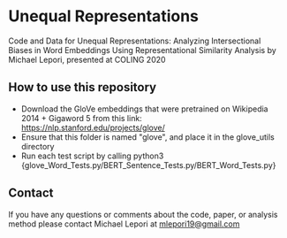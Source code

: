 # Unequal Representations
Code and Data for Unequal Representations: Analyzing Intersectional Biases in Word Embeddings Using Representational Similarity Analysis by Michael Lepori, presented at COLING 2020

## How to use this repository
* Download the GloVe embeddings that were pretrained on Wikipedia 2014 + Gigaword 5 from this link: https://nlp.stanford.edu/projects/glove/
* Ensure that this folder is named "glove", and place it in the glove_utils directory
* Run each test script by calling python3 {glove_Word_Tests.py/BERT_Sentence_Tests.py/BERT_Word_Tests.py}

## Contact

If you have any questions or comments about the code, paper, or analysis method please contact Michael Lepori at mlepori19@gmail.com
